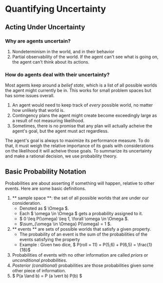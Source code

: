 
# Quantifying Uncertainty

## Acting Under Uncertainty

### Why are agents uncertain?
1. Nondeterminism in the world, and in their behavior
2. Partial observability of the world.  If the agent can't see what is going
on, the agent can't think about its actions.

### How do agents deal with their uncertainty?
Most agents keep around a *belief state*, which is a list of all possible
worlds the agent might currently be in.  This works for small problem spaces
but has some issues overall.
 1. An agent would need to keep track of *every* possible world, no matter how
    unlikely that world is.
 2. Contingency plans the agent might create become exceedingly large as
    a result of not measuring likelihood.
 3. Sometimes, there is no promise that any plan will actually acheive the
    agent's goal, but the agent must act regardless.

The agent's goal is always to maximize its performance measure.  To do that,
it must weigh the relative importance of its goals with considerations on the
likelihood it will acheive those goals.  To summarize its uncertainty and make
a rational decision, we use probability theory.

## Basic Probability Notation

Probabilities are about asserting if something will happen, relative to other events.  Here are some basic definitions.
1. ** sample space **: the set of all possible worlds that are under our consideration.
    * Denoted as $ \Omega $.
    * Each $ \omega \in \Omega $ gets a probability assigned to it.
    * $ 0 \leq P(\omega) \leq 1, \forall \omega \in \Omega $.
    * $\sum_{\omega \in \Omega} P(\omega) = 1 $.
2. ** events ** are sets of possible worlds that satisfy a given property.
    * The probability of an event is the sum of the probabilities of the
      events satisfying the property
    * Example : Given two dice, $ P(roll = 11) = P(5,6) + P(6,5) = \frac{1}{18}$
3. Probabilities of events with no other information are called *priors* or *unconditional probabilities*.
4. *Posterior (conditional)* probabilities are those probabilities given some other piece of information.
5. $ P(a \land b) = P (a \vert b) P(b) $







